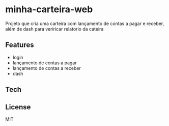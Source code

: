 # minha-carteira-web

Projeto que cria uma carteira com lançamento de contas a pagar e receber, além de dash para veriricar relatorio da cateira
## Features

- login
- lançamento de contas a pagar 
- lançamento de contas a receber
- dash

## Tech



## License

MIT
